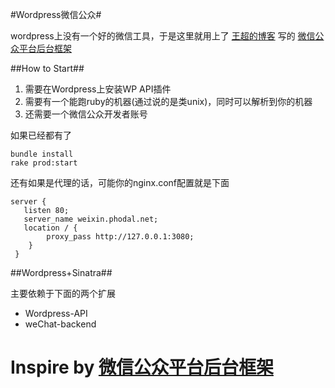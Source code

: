 #Wordpress微信公众#

wordpress上没有一个好的微信工具，于是这里就用上了 [王超的博客][1] 写的 [微信公众平台后台框架][0]


##How to Start##
1. 需要在Wordpress上安装WP API插件
2. 需要有一个能跑ruby的机器(通过说的是类unix)，同时可以解析到你的机器
3. 还需要一个微信公众开发者账号

如果已经都有了

    bundle install
    rake prod:start

还有如果是代理的话，可能你的nginx.conf配置就是下面

    server {
       listen 80;
       server_name weixin.phodal.net;
       location / {
       	    proxy_pass http://127.0.0.1:3080;
	    }
     }    

[1]:http://chaowang.me

##Wordpress+Sinatra##

主要依赖于下面的两个扩展

-  Wordpress-API
-  weChat-backend

Inspire by [微信公众平台后台框架][0]
================
[0]:https://github.com/charleyw/weChat-backend

